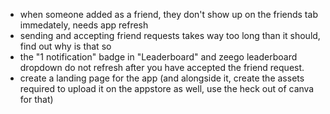 - when someone added as a friend, they don't show up on the friends tab immedately, needs app refresh
- sending and accepting friend requests takes way too long than it should, find out why is that so
- the "1 notification" badge in "Leaderboard" and zeego leaderboard dropdown do not refresh after you have accepted the friend request.
- create a landing page for the app (and alongside it, create the assets required to upload it on the appstore as well, use the heck out of canva for that)
